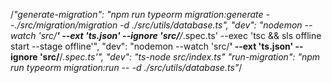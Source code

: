 /*"generate-migration": "npm run typeorm migration:generate --./src/migration/migration -d ./src/utils/database.ts",
"dev": "nodemon --watch 'src/**' --ext 'ts.json' --ignore 'src/**/*.spec.ts' --exec 'tsc && sls offline start --stage offline'",
 "dev": "nodemon --watch 'src/**' --ext 'ts.json' --ignore 'src/**/*.spec.ts'",
 "dev": "ts-node src/index.ts"
     "run-migration": "npm run typeorm migration:run -- -d ./src/utils/database.ts"*/